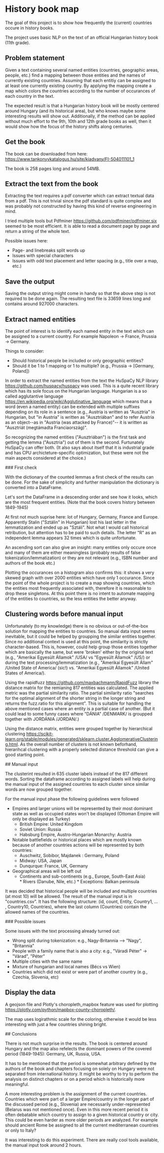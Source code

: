 # History book map

The goal of this project is to show how frequently the (current) countries occure in history books.

The project uses basic NLP on the text of an official Hungarian history book (11th grade).

## Problem statement

Given a text containing several named entities (countries, geographic areas, people, etc.) find a mapping between those entities and the names of currently existing countries. Assuming that each entitiy can be assigned to at least one currently existing country.
By applying the mapping create a map which colors the countries according to the number of occurances of each country in the text.

The expected result is that a Hungarian history book will be mostly centered around Hungary (and its historical area), but who knows maybe some interesting results will show out. Additionally, if the method can be applied without much effort to the 9th, 10th and 12th grade books as well, then it would show how the focus of the history shifts along centuries.

## Get the book

The book can be downloaded from here: <https://www.tankonyvkatalogus.hu/site/kiadvany/FI-504011101_1>

The book is 258 pages long and around 54MB.

## Extract the text from the book

Extracting the text requires a pdf converter which can extract textual data from a pdf. This is not trivial since the pdf standard is quite complex and was probably not constructed by having this kind of reverse engineering in mind.

I tried multiple tools but Pdfminer <https://github.com/pdfminer/pdfminer.six> seemed to be most efficient. It is able to read a document page by page and return a string of the whole text.

Possible issues here:
* Page- and linebreaks split words up
* Issues with special characters
* Issues with odd text placement and letter spacing (e.g., title over a map, etc.)


## Save the output

Saving the output string might come in handy so that the above step is not required to be done again. The resulting text file is 33659 lines long and contains around 927000 characters.

## Extract named entities

The point of interest is to identify each named entity in the text which can be assigned to a current country. For example Napoleon -> France, Prussia -> Germany.

Things to consider:
* Should historical people be included or only geographic entities?
* Should it be 1 to 1 mapping or 1 to multiple? (e.g., Prussia -> [Germany, Poland])

In order to extract the named entities from the text the HuSpaCy NLP library <https://github.com/huspacy/huspacy> was used. This is a quite recent library which has its sole focus on the Hungarian language. Hungarian is a so called agglutantive language <https://en.wikipedia.org/wiki/Agglutinative_language> which means that a word (even a named entity) can be extended with multiple suffixes depending on its role in a sentence (e.g., Austria is written as "Ausztria" in Hungarian, but "in Austria" is written as "Ausztriában" and to refer Austria as an object--as in "Austria (was attacked by France)"-- it is written as "Ausztriát (megtámadta Franciaország)".

So recognizing the named entities ("Ausztriában") is the first task and getting the lemma ("Ausztria") out of them is the second. Furtunately HuSpaCy can offer both. (It also says about itself that it is industrial grade and has CPU archicteture-specific optimization, but these were not the main aspects considered at the choice.)

### First check

With the dictionary of the counted lemmas a first check of the results can be done. For the sake of simplicity and further manipulation the dictionary is converted into a DataFrame.

Let's sort the DataFrame in a descending order and see how it looks, which are the most frequent entities. (Note that the book covers history between 1849-1945)

At first not much suprise here: lot of Hungary, Germany, France and Europe. Apparently Stalin ("Sztálin" in Hungarian) lost his last letter in the lemmatization and ended up as "Sztáli". Not what I would call historical retribution, but attention has to be paid to such details. The letter "R" as an independent lemma appears 32 times which is quite unfortunate.

An ascending sort can also give an insight: many entities only occure once and many of them are either meaningless (probably results of false tokenization/lemmatization) or they are not relevant (e.g., ISBN number and authors of the book etc.)

Plotting the occurances on a histogram also confirms this: it shows a very skewed graph with over 2000 entities which have only 1 occurance. Since the point of the whole project is to create a map showing countries, which the entities most frequently associated with, therefore it is reasonable to drop these singletons. At this point there is no intent to automate mapping of the entities to countries, so the less entities the better anyway.

## Clustering words before manual input

Unfortunately (to my knowledge) there is no obvious or out-of-the-box solution for mapping the entities to countries. So manual data input seems inevitable, but it could be helped by groupping the similar entities together. Since no additional context is used at this point, the similarity is strictly character-based. This is, however, could help group those entities together which are basically the same, but were 'broken' either by the original text (e.g., "Amerikai Egyesült Államok" /USA/ vs "Egyesült Államok" /US/) or during the text processing/lemmatization (e.g., "Amerikai Egyesült Állam" /United State of America/ (sic!) vs. "Amerikai Egyesült Államok" /United States of America/).

Using the rapidfuzz <https://github.com/maxbachmann/RapidFuzz> library the distance matrix for the remianing 817 entities was calculated. The applied metric was the partial similarity ratio. The partial similarity ratio "searches for the optimal alignment of the shorter string in the longer string and returns the fuzz.ratio for this alignment". This is suitable for handling the above mentioned cases where an entity is a partial case of another. (But it could lead to some funny cases where "DÁNIA" /DENMARK/ is groupped together with JORDÁNIA /JORDAN/.)

Using the distance matrix, entities were grouped together by hierarchical clustering <https://scikit-learn.org/stable/modules/generated/sklearn.cluster.AgglomerativeClustering.html>. As the overall number of clusters is not known beforhand, hierarihcal clustering with a properly selected distance threshold can give a good starting point.

## Manual input

The clusterint resulted in 635 cluster labels instead of the 817 different words. Sorting the dataframe according to assigned labels will help during the manual input of the assigned countries to each cluster since similar words are now grouped together.

For the manual input phase the following guidelines were followed

* Empires and larger unions will be represented by their most dominant state as well as occupied states won't be displayed (Ottoman Empire will only be displayed as Turkey)
    * British Empire: United Kingdom
    * Soviet Union: Russia
    * Habsburg Empire, Austro-Hungarian Monarchy: Austria
* Notable battlefields or historical places which are mostly known because of another countries actions will be represented by both countries:
    * Auschwitz, Sobibor, Majdanek : Germany, Poland
    * Midway: USA, Japan
    * Dunqurque: France, UK, Germany
* Geographical areas will be left out
    * Continents and sub-continents (e.g., Europe, South-East Asia)
    * Rivers (Danube, Nile, etc.)
    * Exceptions: Balkan peninsula
    
    
It was decided that historical people will be included and multiple countries (at most 10) will be allowed. The result of the manual input is in "countries.csv". It has the following structure:
(id, count, Entity, Country1, ... , Country10, Countries), where the last column (Countries) contain the allowed names of the countries.
    
### Possible issues

Some issues with the text processing already turned out:

* Wrong split during tokenization: e.g., Nagy-Britannia --> "Nagy", "Britannia"
* People with a family name that is also a city: e.g., "Váradi Péter" -> "Várad", "Péter"
* Multiple cities with the same name
* Mixture of hungarian and local names (Bécs vs Wien)
* Countries which did not exist or were part of another country (e.g., Czechia, Slovenia, etc)

## Display the data

A geojson file and Plotly's choropleth_mapbox feature was used for plotting <https://plotly.com/python/mapbox-county-choropleth/>.

The map uses logirathmic scale for the coloring, otherwise it would be less interesting with just a few countries shining bright.

## Conclusions

There is not much surprise in the results. The book is centered around Hungary and the map also refelects the dominant powers of the covered period (1849-1945): Germany, UK, Russia, USA.
 
It has to be mentioned that the period is somewhat arbitrary defined by the authors of the book and chapters focusing on solely on Hungary were not separated from international history. It might be worthy to try to perform the analysis on distinct chapters or on a period which is historically more meaningful.

A more interesting problem is the assignment of the current countries. Countries which were part of a larger Empire/country in the longer part of the discussed period (e.g., Slovenia) are necessarily under-represented (Belarus was not mentioned once). Even in this more recent period it is often debatable which country to assign to a given historical country or city. This could be even harder as more older periods are analyzed. For example should ancient Rome be assigned to all the current mediterranean countries or only to Italy?

It was interesting to do this experiment. There are really cool tools available, the manual input took around 2 hours.
